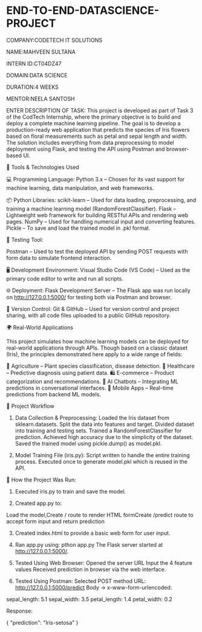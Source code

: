 # END-TO-END-DATASCIENCE-PROJECT

COMPANY:CODETECH IT SOLUTIONS

NAME:MAHVEEN SULTANA

INTERN ID:CT04DZ47

DOMAIN:DATA SCIENCE

DURATION:4 WEEKS

MENTOR:NEELA SANTOSH

ENTER DESCRIPTION OF TASK:
This project is developed as part of Task 3 of the CodTech Internship, where the primary objective is to build and deploy a complete machine learning pipeline. The goal is to develop a production-ready web application that predicts the species of Iris flowers based on floral measurements such as petal and sepal length and width. The solution includes everything from data preprocessing to model deployment using Flask, and testing the API using Postman and browser-based UI.


🧰 Tools & Technologies Used

💻 Programming Language:
Python 3.x – Chosen for its vast support for machine learning, data manipulation, and web frameworks.

📦 Python Libraries:
scikit-learn – Used for data loading, preprocessing, and training a machine learning model (RandomForestClassifier).
Flask – Lightweight web framework for building RESTful APIs and rendering web pages.
NumPy – Used for handling numerical input and converting features.
Pickle – To save and load the trained model in .pkl format.

🧪 Testing Tool:

Postman – Used to test the deployed API by sending POST requests with form data to simulate frontend interaction.

🖥️ Development Environment:
Visual Studio Code (VS Code) – Used as the primary code editor to write and run all scripts.

🌐 Deployment:
Flask Development Server – The Flask app was run locally on http://127.0.0.1:5000/ for testing both via Postman and browser.

📁 Version Control:
Git & GitHub – Used for version control and project sharing, with all code files uploaded to a public GitHub repository.


🌍 Real-World Applications

This project simulates how machine learning models can be deployed for real-world applications through APIs. Though based on a classic dataset (Iris), the principles demonstrated here apply to a wide range of fields:

🌾 Agriculture – Plant species classification, disease detection.
🏥 Healthcare – Predictive diagnosis using patient data.
🛍️ E-commerce – Product categorization and recommendations.
🤖 AI Chatbots – Integrating ML predictions in conversational interfaces.
📱 Mobile Apps – Real-time predictions from backend ML models.


🔁 Project Workflow

1. Data Collection & Preprocessing:
Loaded the Iris dataset from sklearn.datasets.
Split the data into features and target.
Divided dataset into training and testing sets.
Trained a RandomForestClassifier for prediction.
Achieved high accuracy due to the simplicity of the dataset.
Saved the trained model using pickle.dump() as model.pkl.


2. Model Training File (iris.py):
Script written to handle the entire training process.
Executed once to generate model.pkl which is reused in the API.

🚀 How the Project Was Run:

1. Executed iris.py to train and save the model.

2. Created app.py to:

Load the model,Create / route to render HTML formCreate /predict route to accept form input and return prediction

3. Created index.html to provide a basic web form for user input.

4. Ran app.py using:
pthon app.py
The Flask server started at http://127.0.0.1:5000/.

5. Tested Using Web Browser:
Opened the server URL
Input the 4 feature values
Received prediction in browser via the web interface.

6. Tested Using Postman:
Selected POST method
URL: http://127.0.0.1:5000/predict
Body → x-www-form-urlencoded:

sepal_length: 5.1
sepal_width: 3.5
petal_length: 1.4
petal_width: 0.2

Response:

{
  "prediction": "Iris-setosa"
}
